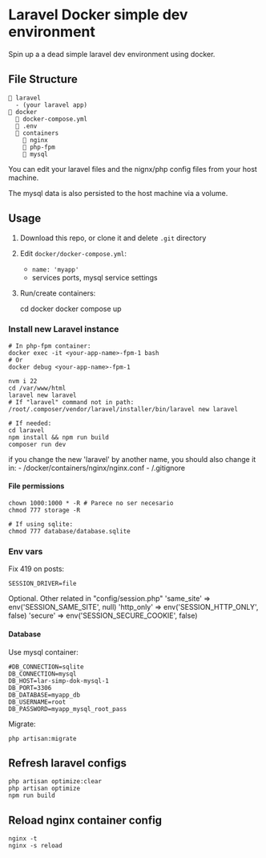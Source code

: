 # Laravel Docker simple dev environment

Spin up a a dead simple laravel dev environment using docker.

## File Structure

```
📁 laravel
  - (your laravel app)
📁 docker
  📘 docker-compose.yml
  📄 .env
  📁 containers
    📁 nginx
    📁 php-fpm
    📁 mysql
```

You can edit your laravel files and the nignx/php config files
from your host machine.

The mysql data is also persisted to the host machine via a volume.

## Usage

1. Download this repo, or clone it and delete `.git` directory

2. Edit `docker/docker-compose.yml`:
	
	- `name: 'myapp'`
	- services ports, mysql service settings

3. Run/create containers: 
	
	cd docker
	docker compose up

### Install new Laravel instance

	# In php-fpm container:
	docker exec -it <your-app-name>-fpm-1 bash	
	# Or
	docker debug <your-app-name>-fpm-1
	
	nvm i 22 
	cd /var/www/html
	laravel new laravel
	# If "laravel" command not in path:
	/root/.composer/vendor/laravel/installer/bin/laravel new laravel
	
	# If needed:
	cd laravel
	npm install && npm run build
	composer run dev

if you change the new 'laravel' by another name, you should also change it in: 
	- /docker/containers/nginx/nginx.conf
	- /.gitignore

#### File permissions

	chown 1000:1000 * -R # Parece no ser necesario
	chmod 777 storage -R
	
	# If using sqlite:
	chmod 777 database/database.sqlite 

### Env vars

Fix 419 on posts:
	
	SESSION_DRIVER=file

Optional. Other related in "config/session.php"
	'same_site' => env('SESSION_SAME_SITE', null)
	'http_only' => env('SESSION_HTTP_ONLY', false)
	'secure' => env('SESSION_SECURE_COOKIE', false)


#### Database

Use mysql container:

	#DB_CONNECTION=sqlite
	DB_CONNECTION=mysql
	DB_HOST=lar-simp-dok-mysql-1
	DB_PORT=3306
	DB_DATABASE=myapp_db
	DB_USERNAME=root
	DB_PASSWORD=myapp_mysql_root_pass

Migrate:

	php artisan:migrate

## Refresh laravel configs

	php artisan optimize:clear
	php artisan optimize
	npm run build

## Reload nginx container config

	nginx -t
	nginx -s reload